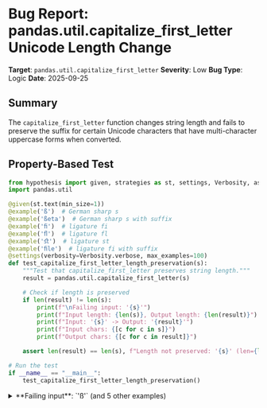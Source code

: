 # Bug Report: pandas.util.capitalize_first_letter Unicode Length Change

**Target**: `pandas.util.capitalize_first_letter`
**Severity**: Low
**Bug Type**: Logic
**Date**: 2025-09-25

## Summary

The `capitalize_first_letter` function changes string length and fails to preserve the suffix for certain Unicode characters that have multi-character uppercase forms when converted.

## Property-Based Test

```python
from hypothesis import given, strategies as st, settings, Verbosity, assume, example
import pandas.util

@given(st.text(min_size=1))
@example('ß')  # German sharp s
@example('ßeta')  # German sharp s with suffix
@example('ﬁ')  # ligature fi
@example('ﬂ')  # ligature fl
@example('ﬆ')  # ligature st
@example('ﬁle')  # ligature fi with suffix
@settings(verbosity=Verbosity.verbose, max_examples=100)
def test_capitalize_first_letter_length_preservation(s):
    """Test that capitalize_first_letter preserves string length."""
    result = pandas.util.capitalize_first_letter(s)

    # Check if length is preserved
    if len(result) != len(s):
        print(f"\nFailing input: '{s}'")
        print(f"Input length: {len(s)}, Output length: {len(result)}")
        print(f"Input: '{s}' -> Output: '{result}'")
        print(f"Input chars: {[c for c in s]}")
        print(f"Output chars: {[c for c in result]}")

    assert len(result) == len(s), f"Length not preserved: '{s}' (len={len(s)}) -> '{result}' (len={len(result)})"

# Run the test
if __name__ == "__main__":
    test_capitalize_first_letter_length_preservation()
```

<details>

<summary>
**Failing input**: `'ß'` (and 5 other examples)
</summary>
```

Failing input: 'ß'
Input length: 1, Output length: 2
Input: 'ß' -> Output: 'SS'
Input chars: ['ß']
Output chars: ['S', 'S']

Failing input: 'ßeta'
Input length: 4, Output length: 5
Input: 'ßeta' -> Output: 'SSeta'
Input chars: ['ß', 'e', 't', 'a']
Output chars: ['S', 'S', 'e', 't', 'a']

Failing input: 'ﬁ'
Input length: 1, Output length: 2
Input: 'ﬁ' -> Output: 'FI'
Input chars: ['ﬁ']
Output chars: ['F', 'I']

Failing input: 'ﬂ'
Input length: 1, Output length: 2
Input: 'ﬂ' -> Output: 'FL'
Input chars: ['ﬂ']
Output chars: ['F', 'L']

Failing input: 'ﬆ'
Input length: 1, Output length: 2
Input: 'ﬆ' -> Output: 'ST'
Input chars: ['ﬆ']
Output chars: ['S', 'T']

Failing input: 'ﬁle'
Input length: 3, Output length: 4
Input: 'ﬁle' -> Output: 'FIle'
Input chars: ['ﬁ', 'l', 'e']
Output chars: ['F', 'I', 'l', 'e']
  + Exception Group Traceback (most recent call last):
  |   File "/home/npc/pbt/agentic-pbt/worker_/56/hypo.py", line 28, in <module>
  |     test_capitalize_first_letter_length_preservation()
  |     ~~~~~~~~~~~~~~~~~~~~~~~~~~~~~~~~~~~~~~~~~~~~~~~~^^
  |   File "/home/npc/pbt/agentic-pbt/worker_/56/hypo.py", line 5, in test_capitalize_first_letter_length_preservation
  |     @example('ß')  # German sharp s
  |                   ^^^
  |   File "/home/npc/miniconda/lib/python3.13/site-packages/hypothesis/core.py", line 2062, in wrapped_test
  |     _raise_to_user(errors, state.settings, [], " in explicit examples")
  |     ~~~~~~~~~~~~~~^^^^^^^^^^^^^^^^^^^^^^^^^^^^^^^^^^^^^^^^^^^^^^^^^^^^^
  |   File "/home/npc/miniconda/lib/python3.13/site-packages/hypothesis/core.py", line 1613, in _raise_to_user
  |     raise the_error_hypothesis_found
  | ExceptionGroup: Hypothesis found 6 distinct failures in explicit examples. (6 sub-exceptions)
  +-+---------------- 1 ----------------
    | Traceback (most recent call last):
    |   File "/home/npc/pbt/agentic-pbt/worker_/56/hypo.py", line 24, in test_capitalize_first_letter_length_preservation
    |     assert len(result) == len(s), f"Length not preserved: '{s}' (len={len(s)}) -> '{result}' (len={len(result)})"
    |            ^^^^^^^^^^^^^^^^^^^^^
    | AssertionError: Length not preserved: 'ß' (len=1) -> 'SS' (len=2)
    | Falsifying explicit example: test_capitalize_first_letter_length_preservation(
    |     s='ß',
    | )
    +---------------- 2 ----------------
    | Traceback (most recent call last):
    |   File "/home/npc/pbt/agentic-pbt/worker_/56/hypo.py", line 24, in test_capitalize_first_letter_length_preservation
    |     assert len(result) == len(s), f"Length not preserved: '{s}' (len={len(s)}) -> '{result}' (len={len(result)})"
    |            ^^^^^^^^^^^^^^^^^^^^^
    | AssertionError: Length not preserved: 'ßeta' (len=4) -> 'SSeta' (len=5)
    | Falsifying explicit example: test_capitalize_first_letter_length_preservation(
    |     s='ßeta',
    | )
    +---------------- 3 ----------------
    | Traceback (most recent call last):
    |   File "/home/npc/pbt/agentic-pbt/worker_/56/hypo.py", line 24, in test_capitalize_first_letter_length_preservation
    |     assert len(result) == len(s), f"Length not preserved: '{s}' (len={len(s)}) -> '{result}' (len={len(result)})"
    |            ^^^^^^^^^^^^^^^^^^^^^
    | AssertionError: Length not preserved: 'ﬁ' (len=1) -> 'FI' (len=2)
    | Falsifying explicit example: test_capitalize_first_letter_length_preservation(
    |     s='ﬁ',
    | )
    +---------------- 4 ----------------
    | Traceback (most recent call last):
    |   File "/home/npc/pbt/agentic-pbt/worker_/56/hypo.py", line 24, in test_capitalize_first_letter_length_preservation
    |     assert len(result) == len(s), f"Length not preserved: '{s}' (len={len(s)}) -> '{result}' (len={len(result)})"
    |            ^^^^^^^^^^^^^^^^^^^^^
    | AssertionError: Length not preserved: 'ﬂ' (len=1) -> 'FL' (len=2)
    | Falsifying explicit example: test_capitalize_first_letter_length_preservation(
    |     s='ﬂ',
    | )
    +---------------- 5 ----------------
    | Traceback (most recent call last):
    |   File "/home/npc/pbt/agentic-pbt/worker_/56/hypo.py", line 24, in test_capitalize_first_letter_length_preservation
    |     assert len(result) == len(s), f"Length not preserved: '{s}' (len={len(s)}) -> '{result}' (len={len(result)})"
    |            ^^^^^^^^^^^^^^^^^^^^^
    | AssertionError: Length not preserved: 'ﬆ' (len=1) -> 'ST' (len=2)
    | Falsifying explicit example: test_capitalize_first_letter_length_preservation(
    |     s='ﬆ',
    | )
    +---------------- 6 ----------------
    | Traceback (most recent call last):
    |   File "/home/npc/pbt/agentic-pbt/worker_/56/hypo.py", line 24, in test_capitalize_first_letter_length_preservation
    |     assert len(result) == len(s), f"Length not preserved: '{s}' (len={len(s)}) -> '{result}' (len={len(result)})"
    |            ^^^^^^^^^^^^^^^^^^^^^
    | AssertionError: Length not preserved: 'ﬁle' (len=3) -> 'FIle' (len=4)
    | Falsifying explicit example: test_capitalize_first_letter_length_preservation(
    |     s='ﬁle',
    | )
    +------------------------------------
```
</details>

## Reproducing the Bug

```python
import pandas.util

# Test case 1: German sharp s (ß) changes length from 1 to 2
input_str = 'ß'
result = pandas.util.capitalize_first_letter(input_str)
print(f"Input: '{input_str}' (length {len(input_str)})")
print(f"Output: '{result}' (length {len(result)})")
print(f"Expected: First letter capitalized, length preserved")
print(f"Actual: Length changed from {len(input_str)} to {len(result)}")
print()

# Test case 2: Suffix not preserved with 'ßeta'
input_str = 'ßeta'
result = pandas.util.capitalize_first_letter(input_str)
print(f"Input: '{input_str}'")
print(f"Output: '{result}'")
print(f"Input suffix (s[1:]): '{input_str[1:]}'")
print(f"Output suffix (result[1:]): '{result[1:]}'")
print(f"Expected: Suffix should be 'eta'")
print(f"Actual: Suffix is '{result[1:]}' instead of '{input_str[1:]}'")
print()

# Test case 3: Ligature fi (ﬁ) changes length from 3 to 4
input_str = 'ﬁle'
result = pandas.util.capitalize_first_letter(input_str)
print(f"Input: '{input_str}' (length {len(input_str)})")
print(f"Output: '{result}' (length {len(result)})")
print(f"Expected: First letter capitalized, length preserved")
print(f"Actual: Length changed from {len(input_str)} to {len(result)}")
print()

# Test case 4: Other ligatures
test_cases = [
    ('ﬂow', 'ligature fl'),
    ('ﬆart', 'ligature st'),
]

for input_str, description in test_cases:
    try:
        result = pandas.util.capitalize_first_letter(input_str)
        print(f"{description}: '{input_str}' -> '{result}' (length {len(input_str)} -> {len(result)})")
    except Exception as e:
        print(f"{description}: Error - {e}")
```

<details>

<summary>
Output demonstrating the bug
</summary>
```
Input: 'ß' (length 1)
Output: 'SS' (length 2)
Expected: First letter capitalized, length preserved
Actual: Length changed from 1 to 2

Input: 'ßeta'
Output: 'SSeta'
Input suffix (s[1:]): 'eta'
Output suffix (result[1:]): 'Seta'
Expected: Suffix should be 'eta'
Actual: Suffix is 'Seta' instead of 'eta'

Input: 'ﬁle' (length 3)
Output: 'FIle' (length 4)
Expected: First letter capitalized, length preserved
Actual: Length changed from 3 to 4

ligature fl: 'ﬂow' -> 'FLow' (length 3 -> 4)
ligature st: 'ﬆart' -> 'STart' (length 4 -> 5)
```
</details>

## Why This Is A Bug

The function `capitalize_first_letter` is implemented in `/home/npc/miniconda/lib/python3.13/site-packages/pandas/util/__init__.py:28-29` as:

```python
def capitalize_first_letter(s):
    return s[:1].upper() + s[1:]
```

This implementation violates two properties strongly implied by the function's name:

1. **Length preservation violation**: The function name "capitalize_first_letter" implies it should only capitalize the first letter without changing the string's length. However, for certain Unicode characters that expand to multiple characters when uppercased (ß→SS, ﬁ→FI, ﬂ→FL, ﬆ→ST), the string length increases.

2. **Suffix modification**: When the first character expands to multiple characters, the suffix `s[1:]` is not properly preserved. For example, with input 'ßeta':
   - The suffix should be 'eta' (characters from position 1 onward)
   - But the result 'SSeta' has suffix 'Seta' (the second 'S' from the expanded 'SS' plus 'eta')
   - This means the original suffix content is altered, not just the first character

3. **Semantic mismatch**: The function name suggests it "capitalizes" the first letter, but it actually applies `.upper()` which is a different operation. Python's `.capitalize()` method handles these Unicode cases differently (e.g., 'ß'.capitalize() → 'Ss').

## Relevant Context

This bug affects Unicode characters that have special case-mapping rules defined in the Unicode standard:
- **German eszett (ß)**: Uppercases to 'SS' per German orthography rules
- **Typographic ligatures**: ﬁ→FI, ﬂ→FL, ﬆ→ST, etc.
- These are valid according to Unicode case mapping standards, but unexpected for a function named "capitalize_first_letter"

The function is located in the pandas.util module but is not documented in the official pandas API documentation, suggesting it may be an internal utility function. However, it is still accessible via `pandas.util.capitalize_first_letter` and could be used by other parts of the codebase or by users directly.

## Proposed Fix

Since the function's current behavior follows correct Unicode standards but violates expectations based on its name, here are two possible fixes:

**Option 1: Preserve length and handle Unicode edge cases**
```diff
 def capitalize_first_letter(s):
-    return s[:1].upper() + s[1:]
+    if not s:
+        return s
+    first_upper = s[0].upper()
+    # If uppercasing expands to multiple characters, use capitalize() instead
+    if len(first_upper) > 1:
+        return s[0] + s[1:]  # Keep original first char if it would expand
+    return first_upper + s[1:]
```

**Option 2: Document the current behavior**
```diff
 def capitalize_first_letter(s):
+    """
+    Uppercase the first character of a string and append the rest unchanged.
+
+    Note: For some Unicode characters (e.g., 'ß'), the uppercase form
+    may be multiple characters ('SS'), which will change the string length
+    and modify the apparent suffix.
+
+    Parameters
+    ----------
+    s : str
+        Input string
+
+    Returns
+    -------
+    str
+        String with first character uppercased
+    """
     return s[:1].upper() + s[1:]
```